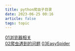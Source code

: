 ```yaml
---
title: python爬虫子目录
date: 2023-06-25 00:16
article: false
tags: topic
---
```


[01浏览器相关](01浏览器相关)  
[02爬虫遇到的问题](02爬虫遇到的问题)
[03EasySpider](03EasySpider)